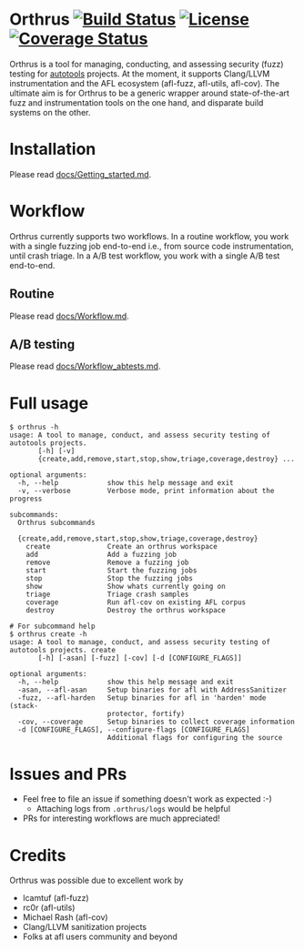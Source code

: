 # Orthrus [![Build Status](https://travis-ci.org/test-pipeline/orthrus.svg?branch=master)](https://travis-ci.org/test-pipeline/orthrus) [![License](http://img.shields.io/:license-gpl3-blue.svg?style=flat-square)](http://www.gnu.org/licenses/gpl-3.0.html) [![Coverage Status](https://coveralls.io/repos/github/test-pipeline/orthrus/badge.svg?branch=master)](https://coveralls.io/github/test-pipeline/orthrus?branch=master)

Orthrus is a tool for managing, conducting, and assessing security (fuzz) testing for [autotools][4] projects. At the moment, it supports Clang/LLVM instrumentation and the AFL ecosystem (afl-fuzz, afl-utils, afl-cov). The ultimate aim is for Orthrus to be a generic wrapper around state-of-the-art fuzz and instrumentation tools on the one hand, and disparate build systems on the other.

# Installation

Please read [docs/Getting_started.md](docs/Getting_started.md).

# Workflow

Orthrus currently supports two workflows. In a routine workflow, you work with a single fuzzing job end-to-end i.e., from source code instrumentation, until crash triage. In a A/B test workflow, you work with a single A/B test end-to-end.

## Routine

Please read [docs/Workflow.md](docs/Workflow.md).

## A/B testing

Please read [docs/Workflow_abtests.md](docs/Workflow_abtests.md).

# Full usage
```
$ orthrus -h
usage: A tool to manage, conduct, and assess security testing of autotools projects.
       [-h] [-v]
       {create,add,remove,start,stop,show,triage,coverage,destroy} ...

optional arguments:
  -h, --help            show this help message and exit
  -v, --verbose         Verbose mode, print information about the progress

subcommands:
  Orthrus subcommands

  {create,add,remove,start,stop,show,triage,coverage,destroy}
    create              Create an orthrus workspace
    add                 Add a fuzzing job
    remove              Remove a fuzzing job
    start               Start the fuzzing jobs
    stop                Stop the fuzzing jobs
    show                Show whats currently going on
    triage              Triage crash samples
    coverage            Run afl-cov on existing AFL corpus
    destroy             Destroy the orthrus workspace

# For subcommand help
$ orthrus create -h
usage: A tool to manage, conduct, and assess security testing of autotools projects. create
       [-h] [-asan] [-fuzz] [-cov] [-d [CONFIGURE_FLAGS]]

optional arguments:
  -h, --help            show this help message and exit
  -asan, --afl-asan     Setup binaries for afl with AddressSanitizer
  -fuzz, --afl-harden   Setup binaries for afl in 'harden' mode (stack-
                        protector, fortify)
  -cov, --coverage      Setup binaries to collect coverage information
  -d [CONFIGURE_FLAGS], --configure-flags [CONFIGURE_FLAGS]
                        Additional flags for configuring the source

```

# Issues and PRs

- Feel free to file an issue if something doesn't work as expected :-)
  - Attaching logs from `.orthrus/logs` would be helpful 
- PRs for interesting workflows are much appreciated!

# Credits

Orthrus was possible due to excellent work by

- lcamtuf (afl-fuzz)
- rc0r (afl-utils)
- Michael Rash (afl-cov)
- Clang/LLVM sanitization projects
- Folks at afl users community and beyond

[1]: http://lcamtuf.coredump.cx/afl/
[2]: https://github.com/rc0r/afl-utils/tree/v1.27a
[3]: https://github.com/mrash/afl-cov/
[4]: https://en.wikipedia.org/wiki/GNU_Build_System

